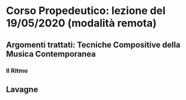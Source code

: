 # Corso Propedeutico: lezione del 19/05/2020 (modalità remota)

## Argomenti trattati: **Tecniche Compositive della Musica Contemporanea**

### Il Ritmo

## Lavagne
